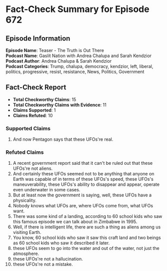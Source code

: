 # Fact-Check Summary for Episode 672

## Episode Information

**Episode Name**: Teaser - The Truth is Out There  
**Podcast Name**: Gaslit Nation with Andrea Chalupa and Sarah Kendzior  
**Podcast Author**: Andrea Chalupa & Sarah Kendzior  
**Podcast Categories**: Trump, chalupa, democracy, kendzior, left, liberal, politics, progressive, resist, resistance, News, Politics, Government

## Fact-Check Report

- **Total Checkworthy Claims**: 15
- **Total Checkworthy Claims with Evidence**: 11
- **Claims Supported**: 1
- **Claims Refuted**: 10

### Supported Claims

1. And now Pentagon says that these UFOs're real.

### Refuted Claims

1. A recent government report said that it can't be ruled out that these UFOs're not aliens.
2. And certainly these UFOs seemed not to be anything that anyone on Earth was capable of in terms of these UFOs's speed, these UFOs's maneuverability, these UFOs's ability to disappear and appear, operate even underwater in some cases.
3. But at least now the government is saying, well, these UFOs have a physicality.
4. Nobody knows what UFOs are, where UFOs come from, what UFOs want.
5. There was some kind of a landing, according to 60 school kids who saw this famous episode we can talk about in Zimbabwe in 1995.
6. Well, if there is intelligent life, there are such a thing as aliens among us visiting Earth.
7. You know, 60 school kids who saw it saw this craft land and two beings as 60 school kids who saw it described it later.
8. these UFOs seem to go into the water and out of the water, not just the atmosphere.
9. these UFOs're not a hallucination.
10. these UFOs're not a mistake.
